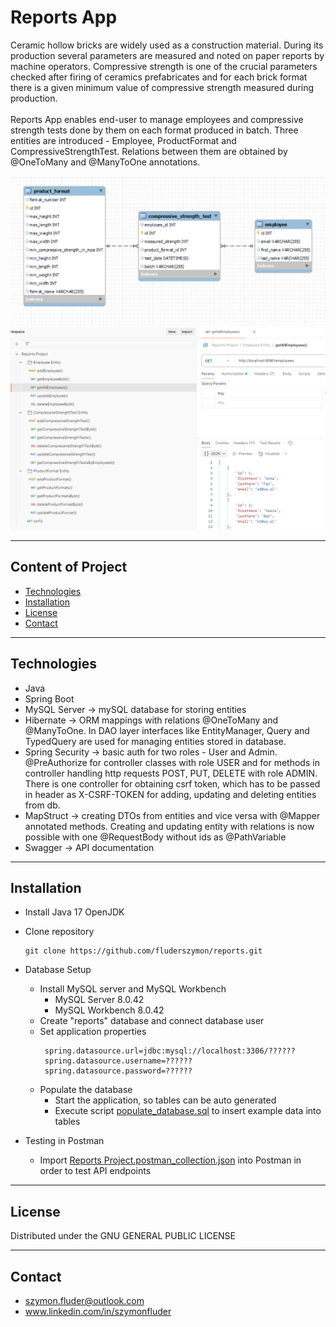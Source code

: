 # Reports App

Ceramic hollow bricks are widely used as a construction material. During its production several parameters are measured and noted on 
paper reports by machine operators. Compressive strength is one of the crucial parameters checked after firing of ceramics prefabricates and for 
each brick format there is a given minimum value of compressive strength measured during production. 
<br><br>
Reports App enables end-user to manage employees 
and compressive strength tests done by them on each format produced in batch. Three entities are introduced - Employee, ProductFormat and
CompressiveStrengthTest. Relations between them are obtained by @OneToMany and @ManyToOne annotations. 
<br>

![entities_relations.png](docs/entities_relations.png)
![postman_collection.png](docs/postman_collection.png)

---
## Content of Project
- [Technologies](#Technologies)
- [Installation](#Installation)
- [License](#License)
- [Contact](#Contact)

---
## Technologies
<ul>
<li>Java</li>

<li>Spring Boot</li>

<li>MySQL Server -> mySQL database for storing entities</li>

<li>Hibernate -> ORM mappings with relations @OneToMany and @ManyToOne. In DAO layer interfaces like EntityManager, Query and TypedQuery are used for managing entities stored in database.</li>

<li>Spring Security -> basic auth for two roles - User and Admin. @PreAuthorize for controller classes with role USER and for methods in controller handling http requests POST, PUT, DELETE with role ADMIN. There is
one controller for obtaining csrf token, which has to be passed in header as X-CSRF-TOKEN for adding, updating and deleting entities from db.</li>

<li>MapStruct -> creating DTOs from entities and vice versa with @Mapper annotated methods. Creating and updating entity with relations is now possible with one @RequestBody without ids as @PathVariable</li>

<li>Swagger -> API documentation</li>
</ul>

---
## Installation
- Install Java 17 OpenJDK
- Clone repository
  ```
  git clone https://github.com/fluderszymon/reports.git
  ```
- Database Setup
  - Install MySQL server and MySQL Workbench
    - MySQL Server 8.0.42
    - MySQL Workbench 8.0.42
  - Create "reports" database and connect database user
  - Set application properties
     ```
      spring.datasource.url=jdbc:mysql://localhost:3306/??????
      spring.datasource.username=??????
      spring.datasource.password=??????
      ```
  - Populate the database
    - Start the application, so tables can be auto generated
    - Execute script [populate_database.sql](docs/populate_database.sql) to insert example data into tables
    
- Testing in Postman 
  - Import [Reports Project.postman_collection.json](docs/Reports%20Project.postman_collection.json) into Postman in order to test API endpoints

---
## License
Distributed under the GNU GENERAL PUBLIC LICENSE

---
## Contact
- szymon.fluder@outlook.com
- www.linkedin.com/in/szymonfluder
